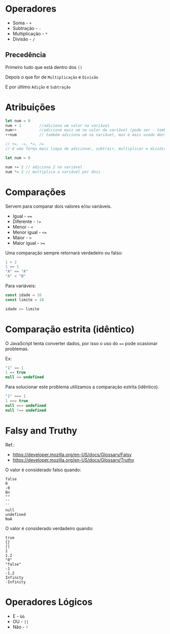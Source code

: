 # Operadores

- Soma - `+`
- Subtração - `-`
- Multiplicação - `*`
- Divisão - `/`

## Precedência

Primeiro tudo que está dentro dos `()`

Depois o que for de `Multiplicação` e `Divisão`

E por último `Adição` e `Subtração`

# Atribuições

```javascript
let num = 0
num + 1        //adiciona um valor na variável
num++          //adiciona mais um no valor da variável (pode ser - também)
++num          // também adiciona um na variável, mas é mais usado dentro da função

// +=, -=, *=, /=
// é uma forma mais limpa de adicionar, subtrair, multiplicar e dividir 

let num = 0

num += 2 // adiciona 2 na variável
num *= 2 // multiplica a variável por dois
```

# Comparações

Servem para comparar dois valores e/ou variáveis.

- Igual - `==`
- Diferente - `!=`
- Menor - `<`
- Menor igual - `<=`
- Maior - `>`
- Maior igual - `>=`

Uma comparação sempre retornará verdadeiro ou falso:

```javascript
1 > 2
1 == 1
"A" == "A"
"A" < "B"
```

Para variáveis:

```javascript
const idade = 16
const limite = 18

idade >= limite
```

# Comparação estrita (idêntico)

O JavaScript tenta converter dados, por isso o uso do `==` pode ocasionar problemas.

Ex:

```javascript
"1" == 1
1 == true
null == undefined
```

Para solucionar este problema utilizamos a comparação estrita (idêntico).

```javascript
"1" === 1
1 === true
null === undefined
null !== undefined
```

# Falsy and Truthy

Ref.:

- https://developer.mozilla.org/en-US/docs/Glossary/Falsy
- https://developer.mozilla.org/en-US/docs/Glossary/Truthy

O valor é considerado falso quando:

```
false
0
-0
0n
""
''
``
null
undefined
NaA
```

O valor é considerado verdadeiro quando:

```
true
{}
[]
1
1.2
"0"
"false"
-1
-1.2
Infinity
-Infinity
```

# Operadores Lógicos

- E - `&&`
- OU - `||`
- Não - `!`
